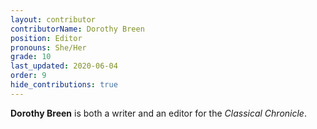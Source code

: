 ```yaml
---
layout: contributor
contributorName: Dorothy Breen
position: Editor
pronouns: She/Her
grade: 10
last_updated: 2020-06-04
order: 9
hide_contributions: true
---
```

**Dorothy Breen** is both a writer and an editor for the *Classical Chronicle*.
